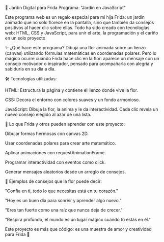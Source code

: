 🌸 Jardín Digital para Frida
Programa: "Jardin en JavaScript"

Este programa web es un regalo especial para mi hija Frida: un jardin animado que no solo florece en la pantalla, sino que también da consejos positivos al hacer clic sobre ellas. Todo ha sido creado con tecnologías web: HTML, CSS y JavaScript, para unir el arte, la programación y el cariño en un solo proyecto.

✨ ¿Qué hace este programa?
Dibuja una flor animada sobre un lienzo (canvas) utilizando fórmulas matemáticas en coordenadas polares. Pero lo mágico ocurre cuando Frida hace clic en la flor: aparece un mensaje con un consejo motivador o inspirador, pensado para acompañarla con alegría y sabiduría en su día a día.

🛠️ Tecnologías utilizadas:

HTML: Estructura la página y contiene el lienzo donde vive la flor.

CSS: Decora el entorno con colores suaves y un fondo armonioso.

JavaScript: Dibuja la flor, la anima y le da interactividad. Cada clic revela un nuevo consejo elegido al azar de una lista.

🌼 Lo que Frida y otros pueden aprender con este proyecto:

Dibujar formas hermosas con canvas 2D.

Usar coordenadas polares para crear arte matemático.

Aplicar animaciones con requestAnimationFrame.

Programar interactividad con eventos como click.

Generar mensajes aleatorios desde un arreglo de consejos.

💬 Ejemplos de consejos que la flor puede decir:

"Confía en ti, todo lo que necesitas está en tu corazón."

"Hoy es un buen día para sonreír y aprender algo nuevo."

"Eres tan fuerte como una raíz que nunca deja de crecer."

"Respira profundo, el mundo es un lugar mágico cuando tú estás en él."

Este proyecto es más que código: es una muestra de amor y creatividad para Frida 🌟
